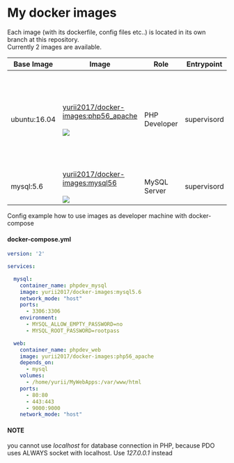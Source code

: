 # My docker images

Each image (with its dockerfile, config files etc..) is located in its own branch at this repository.  
Currently 2 images are available.


| Base Image     | Image                                | Role           | Entrypoint     | Ports              |  Applications  |
|----------------| -------------------------------------|----------------|:--------------:|--------------------|------:|
| ubuntu:16.04   | [yurii2017/docker-images:php56_apache](https://github.com/yurii-github/docker-images/tree/php56_apache) <br><br> [![](https://images.microbadger.com/badges/image/yurii2017/docker-images:php56_apache.svg)](http://microbadger.com/images/yurii2017/docker-images:php56_apache "Get your own image badge on microbadger.com")  | PHP Developer  | supervisord    | 80<br>443<br>9000  | PH 5.6 (source)<br>Xdebug (source)<br>PHPUnit (lastest)<br>Apache 2.4<br>htop<br>man<br>wget<br>nano |
| mysql:5.6      | [yurii2017/docker-images:mysql56](https://github.com/yurii-github/docker-images/tree/mysql56) <br><br>[![](https://images.microbadger.com/badges/image/yurii2017/docker-images:mysql56.svg)](http://microbadger.com/images/yurii2017/docker-images:mysql56 "Get your own image badge on microbadger.com")     | MySQL Server   | supervisord    | 3306               | MySQL Server 5.6 |


Config example how to use images as developer machine with docker-compose

#### docker-compose.yml

```yml
version: '2'

services:

  mysql:
    container_name: phpdev_mysql
    image: yurii2017/docker-images:mysql5.6
    network_mode: "host"
    ports:
      - 3306:3306
    environment:
      - MYSQL_ALLOW_EMPTY_PASSWORD=no
      - MYSQL_ROOT_PASSWORD=rootpass

  web:
    container_name: phpdev_web
    image: yurii2017/docker-images:php56_apache
    depends_on:
      - mysql
    volumes:
      - /home/yurii/MyWebApps:/var/www/html
    ports:
      - 80:80
      - 443:443
      - 9000:9000
    network_mode: "host"
```

#### NOTE

you cannot use *localhost* for database connection in PHP, because PDO uses ALWAYS socket with localhost. Use *127.0.0.1* instead
